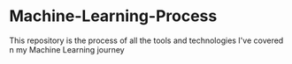 # Machine-Learning-Process
This repository is the process of all the tools and technologies I've covered n my Machine Learning journey
